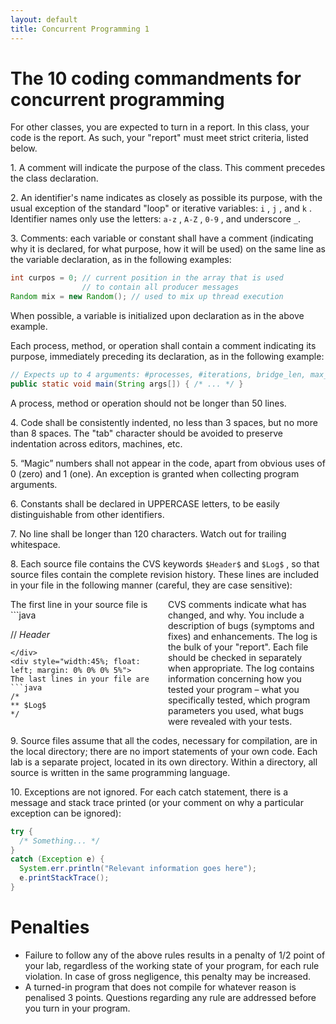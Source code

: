 ```yaml
---
layout: default
title: Concurrent Programming 1
---
```


# The 10 coding commandments for concurrent programming

For other classes, you are expected to turn in a report. In this class, your code is the report. As such, your
"report" must meet strict criteria, listed below.

<span class="cli">1.</span>
A comment will indicate the purpose of the class. This comment precedes the class declaration.

<span class="cli">2.</span>
An identifier's name indicates as closely as possible its purpose, with the usual exception
of the standard "loop" or iterative variables: `i` , `j` , and `k` . Identifier names
only use the letters: `a-z` , `A-Z` , `0-9` , and underscore `_`.

<span class="cli">3.</span>
Comments: each variable or constant shall have a comment (indicating why it is declared, for
what purpose, how it will be used) on the same line as the variable declaration, as in the
following examples:

```java
int curpos = 0; // current position in the array that is used
                // to contain all producer messages
Random mix = new Random(); // used to mix up thread execution
```

When possible, a variable is initialized upon declaration as in the above example.

Each process, method, or operation shall contain a comment indicating its purpose, immediately
preceding its declaration, as in the following example:

```java
// Expects up to 4 arguments: #processes, #iterations, bridge_len, max_size
public static void main(String args[]) { /* ... */ }
```

A process, method or operation should not be longer than 50 lines.

<span class="cli">4.</span>
Code shall be consistently indented, no less than 3 spaces, but no more than 8 spaces.
The "tab" character should be avoided to preserve indentation across editors, machines, etc.

<span class="cli">5.</span>
“Magic” numbers shall not appear in the code, apart from obvious uses of 0 (zero) and 1 (one).
An exception is granted when collecting program arguments.

<span class="cli">6.</span>
Constants shall be declared in UPPERCASE letters, to be easily distinguishable from other
identifiers.

<span class="cli">7.</span>
No line shall be longer than 120 characters. Watch out for trailing whitespace.

<span class="cli">8.</span>
Each source file contains the CVS keywords `$Header$` and `$Log$` , so that source files contain the
complete revision history. These lines are included in your file in the following manner (careful, they are case sensitive):

<div>
<div style="width:45%; float: left; margin: 0% 5% 0% 0%">
The first line in your source file is
```java

// $Header$

```
</div>
<div style="width:45%; float: left; margin: 0% 0% 0% 5%">
The last lines in your file are
```java
/*
** $Log$
*/
```
</div>
</div>

CVS comments indicate what has changed, and why. You include a description of bugs
(symptoms and fixes) and enhancements. The log is the bulk of your "report". Each file should
be checked in separately when appropriate. The log contains information concerning how you
tested your program – what you specifically tested, which program parameters you used, what
bugs were revealed with your tests.

<span class="cli">9.</span>
Source files assume that all the codes, necessary for compilation, are in the local directory; there
are no import statements of your own code. Each lab is a separate project, located in its
own directory. Within a directory, all source is written in the same programming language.

<span class="cli">10.</span>
Exceptions are not ignored. For each catch statement, there is a message and stack trace
printed (or your comment on why a particular exception can be ignored):

```java
try {
  /* Something... */
}
catch (Exception e) {
  System.err.println("Relevant information goes here");
  e.printStackTrace();
}
```

# Penalties

* Failure to follow any of the above rules results in a penalty of 1/2 point of your lab, regardless of the
working state of your program, for each rule violation. In case of gross negligence, this penalty may be
increased.
* A turned-in program that does not compile for whatever reason is penalised 3 points.
Questions regarding any rule are addressed before you turn in your program.
